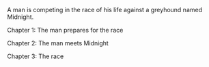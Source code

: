 A man is competing in the race of his life against a greyhound named Midnight.

Chapter 1: The man prepares for the race

Chapter 2: The man meets Midnight

Chapter 3: The race